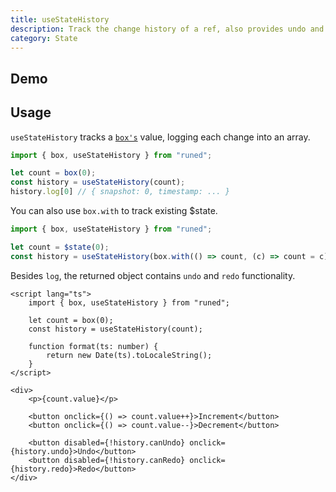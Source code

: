 ```yaml
---
title: useStateHistory
description: Track the change history of a ref, also provides undo and redo functionality
category: State
---
```


<script>
import Demo from '$lib/components/demos/use-state-history.svelte';
</script>

## Demo

<Demo />

## Usage

`useStateHistory` tracks a [`box's`](/docs/functions/box) value, logging each change into an array.

```ts
import { box, useStateHistory } from "runed";

let count = box(0);
const history = useStateHistory(count);
history.log[0] // { snapshot: 0, timestamp: ... }
```

You can also use `box.with` to track existing $state.

```ts
import { box, useStateHistory } from "runed";

let count = $state(0);
const history = useStateHistory(box.with(() => count, (c) => count = c));
```

Besides `log`, the returned object contains `undo` and `redo` functionality.

```svelte
<script lang="ts">
	import { box, useStateHistory } from "runed";

	let count = box(0);
	const history = useStateHistory(count);

	function format(ts: number) {
		return new Date(ts).toLocaleString();
	}
</script>

<div>
	<p>{count.value}</p>

	<button onclick={() => count.value++}>Increment</button>
	<button onclick={() => count.value--}>Decrement</button>

	<button disabled={!history.canUndo} onclick={history.undo}>Undo</button>
	<button disabled={!history.canRedo} onclick={history.redo}>Redo</button>
</div>
```
